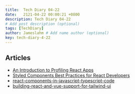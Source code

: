 ```yaml
---
title:  Tech Diary 04-22
date:   2121-04-22 00:00:21 +0800
description: Tech Diary 04-22
# Add post description (optional)
tags: [TechDiary]
author: Jameslahm # Add name author (optional)
key: tech-diary-4-22
---
```


## Articles
- [An Introduction to Profiling React Apps](https://blog.asayer.io/the-definitive-guide-to-profiling-react-applications)
- [Styled Components Best Practices for React Developers](https://www.robinwieruch.de/styled-components)
- [react-components-in-javascript-typescript-code](https://wanago.io/2021/04/12/react-components-in-javascript-typescript-code/)
- [building-react-and-vue-support-for-tailwind-ui](https://blog.tailwindcss.com/building-react-and-vue-support-for-tailwind-ui)
